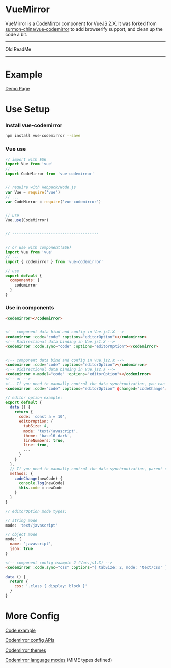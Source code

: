 # VueMirror

VueMirror is a [CodeMirror][codemirror] component for VueJS 2.X. It was forked from [surmon-china/vue-codemirror][vue-codemirror] to add browserify support, and clean up the code a bit.

[codemirror]: https://codemirror.net/
[vue-codemirror]: https://github.com/surmon-china/vue-codemirror

-----

Old ReadMe

-----

# Example

[Demo Page](https://surmon-china.github.io/vue-codemirror)


# Use Setup


### Install vue-codemirror

``` bash
npm install vue-codemirror --save
```

### Vue use

``` javascript
// import with ES6
import Vue from 'vue'
// ...
import CodeMirror from 'vue-codemirror'


// require with Webpack/Node.js
var Vue = require('vue')
// ...
var CodeMirror = require('vue-codemirror')


// use
Vue.use(CodeMirror)


// --------------------------------------


// or use with component(ES6)
import Vue from 'vue'
// ...
import { codemirror } from 'vue-codemirror'

// use
export default {
  components: {
    codemirror
  }
}
```


### Use in components

``` html
<codemirror></codemirror>


<!-- component data bind and config in Vue.js1.X -->
<codemirror :code="code" :options="editorOption"></codemirror>
<!-- Bidirectional data binding in Vue.js1.X -->
<codemirror :code.sync="code" :options="editorOption"></codemirror>


<!-- component data bind and config in Vue.js2.X -->
<codemirror :code="code" :options="editorOption"></codemirror>
<!-- Bidirectional data binding in Vue.js2.X -->
<codemirror v-model="code" :options="editorOption"></codemirror>
<!-- or -->
<!-- If you need to manually control the data synchronization, you can monitor the code change event like this -->
<codemirror :code="code" :options="editorOption" @changed="codeChange"></codemirror>
```


``` javascript
// editor option example:
export default {
  data () {
    return {
      code: 'const a = 10',
      editorOption: {
        tabSize: 4,
        mode: 'text/javascript',
        theme: 'base16-dark',
        lineNumbers: true,
        line: true,
        ...
      }
    }
  },
  // If you need to manually control the data synchronization, parent component needs to explicitly emit an event instead of relying on implicit binding
  methods: {
    codeChange(newCode) {
      console.log(newCode)
      this.code = newCode
    }
  }
}

// editorOption mode types:

// string mode
mode: 'text/javascript'

// object mode
mode: {
  name: 'javascript',
  json: true
}
```

``` html
<!-- component config example 2 (Vue.js1.X) -->
<codemirror :code.sync="css" :options="{ tabSize: 2, mode: 'text/css' }"></codemirror>
```

``` javascript
data () {
  return {
    css: '.class { display: block }'
  }
}
```


# More Config

[Code example](https://github.com/surmon-china/vue-codemirror/tree/master/example)

[Codemirror config APIs](http://codemirror.net/doc/manual.html#config)

[Codemirror themes](http://codemirror.net/demo/theme.html)

[Codemirror language modes](http://codemirror.net/mode/) (MIME types defined)
